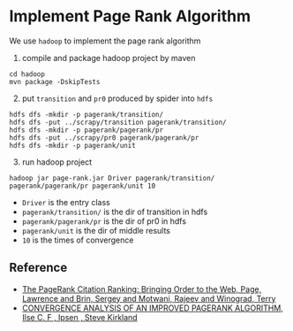 # Implement Page Rank Algorithm

We use `hadoop` to implement the page rank algorithm

1. compile and package hadoop project by maven

```shell
cd hadoop
mvn package -DskipTests
```

2. put `transition` and `pr0` produced by spider into `hdfs`

```shell
hdfs dfs -mkdir -p pagerank/transition/
hdfs dfs -put ../scrapy/transition pagerank/transition/
hdfs dfs -mkdir -p pagerank/pagerank/pr
hdfs dfs -put ../scrapy/pr0 pagerank/pagerank/pr
hdfs dfs -mkdir -p pagerank/unit
```

3. run hadoop project

```shell
hadoop jar page-rank.jar Driver pagerank/transition/ pagerank/pagerank/pr pagerank/unit 10
```

- `Driver` is the entry class
- `pagerank/transition/` is the dir of transition in hdfs
- `pagerank/pagerank/pr` is the dir of pr0 in hdfs
- `pagerank/unit` is the dir of middle results
- `10` is the times of convergence

## Reference

- [The PageRank Citation Ranking: Bringing Order to the Web, Page, Lawrence and Brin, Sergey and Motwani, Rajeev and Winograd, Terry](http://ilpubs.stanford.edu:8090/422/)
- [CONVERGENCE ANALYSIS OF AN IMPROVED PAGERANK ALGORITHM, Ilse C. F , Ipsen , Steve Kirkland](http://citeseerx.ist.psu.edu/viewdoc/summary?doi=10.1.1.330.8697)